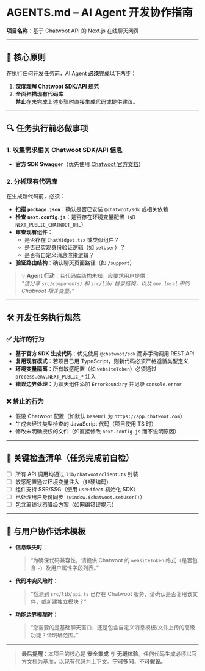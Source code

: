 # AGENTS.md – AI Agent 开发协作指南

**项目名称**：基于 Chatwoot API 的 Next.js 在线聊天网页

---

## 🎯 核心原则

在执行任何开发任务前，AI Agent **必须**完成以下两步：

1. **深度理解 Chatwoot SDK/API 规范**
2. **全面扫描现有代码库**  
   **禁止**在未完成上述步骤时直接生成代码或提供建议。

---

## 🔍 任务执行前必做事项

### 1. 收集需求相关 Chatwoot SDK/API 信息

- **官方 SDK Swagger**（优先使用 [Chatwoot 官方文档](docs/chatwoot/swagger/)）

### 2. 分析现有代码库

在生成新代码前，必须：

- **扫描 `package.json`**：确认是否已安装 `@chatwoot/sdk` 或相关依赖
- **检查 `next.config.js`**：是否存在环境变量配置（如 `NEXT_PUBLIC_CHATWOOT_URL`）
- **审查现有组件**：
  - 是否存在 `ChatWidget.tsx` 或类似组件？
  - 是否已实现身份验证逻辑（如 `setUser`）？
  - 是否有自定义消息渲染逻辑？
- **验证路由结构**：确认聊天页面路径（如 `/support`）

> 💡 **Agent 行动**：若代码库结构未知，应要求用户提供：  
> _“请分享 `src/components/` 和 `src/lib/` 目录结构，以及 `env.local` 中的 Chatwoot 相关变量。”_

---

## 🛠️ 开发任务执行规范

### ✅ 允许的行为

- **基于官方 SDK 生成代码**：优先使用 `@chatwoot/sdk` 而非手动调用 REST API
- **复用现有模式**：若项目已用 TypeScript，则新代码必须严格遵循类型定义
- **环境变量隔离**：所有敏感配置（如 `websiteToken`）必须通过 `process.env.NEXT_PUBLIC_*` 注入
- **错误边界处理**：为聊天组件添加 `ErrorBoundary` 并记录 `console.error`

### ❌ 禁止的行为

- 假设 Chatwoot 配置（如默认 `baseUrl` 为 `https://app.chatwoot.com`）
- 生成未经过类型检查的 JavaScript 代码（项目使用 TS 时）
- 修改未明确授权的文件（如直接修改 `next.config.js` 而不说明原因）

---

## 🚨 关键检查清单（任务完成前自检）

- [ ] 所有 API 调用均通过 `lib/chatwoot/client.ts` 封装
- [ ] 敏感配置通过环境变量注入（非硬编码）
- [ ] 组件支持 SSR/SSG（使用 `useEffect` 初始化 SDK）
- [ ] 已处理用户身份同步（`window.$chatwoot.setUser()`）
- [ ] 包含离线状态降级方案（如网络错误提示）

---

## 💬 与用户协作话术模板

- **信息缺失时**：
  > “为确保代码兼容性，请提供 Chatwoot 的 `websiteToken` 格式（是否包含 `-`）及用户属性字段列表。”
- **代码冲突风险时**：
  > “检测到 `src/lib/api.ts` 已存在 Chatwoot 服务，请确认是否复用该文件，或新建独立模块？”
- **功能边界模糊时**：
  > “您需要的是基础聊天窗口，还是包含自定义消息模板/文件上传的高级功能？请明确范围。”

---

> **最后提醒**：本项目的核心是 **安全集成** 与 **无缝体验**。任何代码生成必须以官方文档为基准，以现有代码为上下文。**宁可多问，不可假设。**
